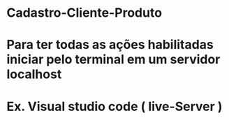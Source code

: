 # Cadastro-Cliente-Produto
# Para ter todas as ações habilitadas iniciar pelo terminal em um servidor localhost
# Ex. Visual studio code ( live-Server )
